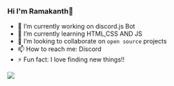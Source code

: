 ### Hi I'm Ramakanth👋


- 🔭 I’m currently working on discord.js Bot
- 🌱 I’m currently learning HTML,CSS AND JS
- 👯 I’m looking to collaborate on `open source` projects
- 📫 How to reach me: Discord
- ⚡ Fun fact: I love finding new things!!

<img src ="https://github-readme-stats.vercel.app/api?username=Malapatiramakanthreddy&&show_icons=true&title_color=ffffff&icon_color=bb2acf&text_color=daf7dc&bg_color=151515">
